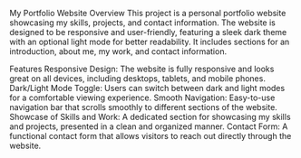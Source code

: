 My Portfolio Website
Overview
This project is a personal portfolio website showcasing my skills, projects, and contact information. The website is designed to be responsive and user-friendly, featuring a sleek dark theme with an optional light mode for better readability. It includes sections for an introduction, about me, my work, and contact information.

Features
Responsive Design: The website is fully responsive and looks great on all devices, including desktops, tablets, and mobile phones.
Dark/Light Mode Toggle: Users can switch between dark and light modes for a comfortable viewing experience.
Smooth Navigation: Easy-to-use navigation bar that scrolls smoothly to different sections of the website.
Showcase of Skills and Work: A dedicated section for showcasing my skills and projects, presented in a clean and organized manner.
Contact Form: A functional contact form that allows visitors to reach out directly through the website.
